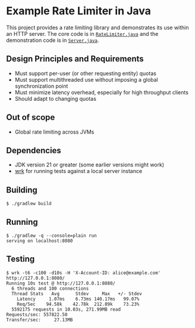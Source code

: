 # Example Rate Limiter in Java

This project provides a rate limiting library and demonstrates its use within an HTTP server.  The core code is in [`RateLimiter.java`](ratelimiter/src/main/java/org/example/ratelimiter/RateLimiter.java) and the demonstration code is in [`Server.java`](server/src/main/java/org/example/server/Server.java).

## Design Principles and Requirements

* Must support per-user (or other requesting entity) quotas
* Must support multithreaded use without imposing a global synchronization point
* Must minimize latency overhead, especially for high throughput clients
* Should adapt to changing quotas

## Out of scope

* Global rate limiting across JVMs

## Dependencies

* JDK version 21 or greater (some earlier versions might work)
* [wrk](https://github.com/wg/wrk) for running tests against a local server instance

## Building

```console
$ ./gradlew build
```

## Running

```console
$ ./gradlew -q --console=plain run
serving on localhost:8080
```

## Testing

```console
$ wrk -t6 -c100 -d10s -H 'X-Account-ID: alice@example.com' http://127.0.0.1:8080/
Running 10s test @ http://127.0.0.1:8080/
  6 threads and 100 connections
  Thread Stats   Avg      Stdev     Max   +/- Stdev
    Latency     1.07ms    6.73ms 140.17ms   99.07%
    Req/Sec    94.58k    42.78k  212.89k    73.23%
  5592175 requests in 10.03s, 271.99MB read
Requests/sec: 557822.50
Transfer/sec:     27.13MB
```
